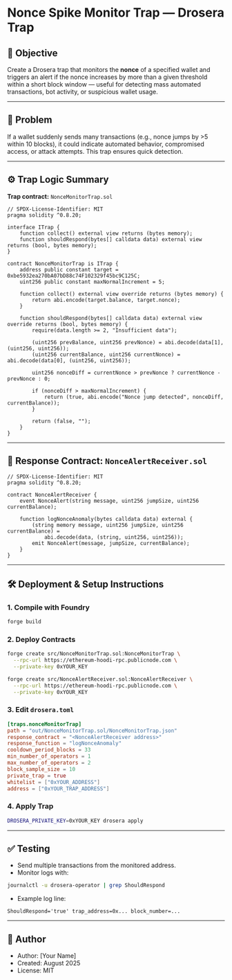 
# Nonce Spike Monitor Trap — Drosera Trap

## 🎯 Objective

Create a Drosera trap that monitors the **nonce** of a specified wallet and triggers an alert if the nonce increases by more than a given threshold within a short block window — useful for detecting mass automated transactions, bot activity, or suspicious wallet usage.

---

## 🛑 Problem

If a wallet suddenly sends many transactions (e.g., nonce jumps by >5 within 10 blocks), it could indicate automated behavior, compromised access, or attack attempts. This trap ensures quick detection.

---

## ⚙️ Trap Logic Summary

**Trap contract:** `NonceMonitorTrap.sol`

```solidity
// SPDX-License-Identifier: MIT
pragma solidity ^0.8.20;

interface ITrap {
    function collect() external view returns (bytes memory);
    function shouldRespond(bytes[] calldata data) external view returns (bool, bytes memory);
}

contract NonceMonitorTrap is ITrap {
    address public constant target = 0xbe5932ea270bA07bD88c74F102329f45bc9C125C;
    uint256 public constant maxNormalIncrement = 5;

    function collect() external view override returns (bytes memory) {
        return abi.encode(target.balance, target.nonce);
    }

    function shouldRespond(bytes[] calldata data) external view override returns (bool, bytes memory) {
        require(data.length >= 2, "Insufficient data");

        (uint256 prevBalance, uint256 prevNonce) = abi.decode(data[1], (uint256, uint256));
        (uint256 currentBalance, uint256 currentNonce) = abi.decode(data[0], (uint256, uint256));

        uint256 nonceDiff = currentNonce > prevNonce ? currentNonce - prevNonce : 0;

        if (nonceDiff > maxNormalIncrement) {
            return (true, abi.encode("Nonce jump detected", nonceDiff, currentBalance));
        }

        return (false, "");
    }
}
```

---

## 📡 Response Contract: `NonceAlertReceiver.sol`

```solidity
// SPDX-License-Identifier: MIT
pragma solidity ^0.8.20;

contract NonceAlertReceiver {
    event NonceAlert(string message, uint256 jumpSize, uint256 currentBalance);

    function logNonceAnomaly(bytes calldata data) external {
        (string memory message, uint256 jumpSize, uint256 currentBalance) =
            abi.decode(data, (string, uint256, uint256));
        emit NonceAlert(message, jumpSize, currentBalance);
    }
}
```

---

## 🛠 Deployment & Setup Instructions

### 1. Compile with Foundry

```bash
forge build
```

### 2. Deploy Contracts

```bash
forge create src/NonceMonitorTrap.sol:NonceMonitorTrap \
  --rpc-url https://ethereum-hoodi-rpc.publicnode.com \
  --private-key 0xYOUR_KEY

forge create src/NonceAlertReceiver.sol:NonceAlertReceiver \
  --rpc-url https://ethereum-hoodi-rpc.publicnode.com \
  --private-key 0xYOUR_KEY
```

### 3. Edit `drosera.toml`

```toml
[traps.nonceMonitorTrap]
path = "out/NonceMonitorTrap.sol/NonceMonitorTrap.json"
response_contract = "<NonceAlertReceiver address>"
response_function = "logNonceAnomaly"
cooldown_period_blocks = 33
min_number_of_operators = 1
max_number_of_operators = 2
block_sample_size = 10
private_trap = true
whitelist = ["0xYOUR_ADDRESS"]
address = ["0xYOUR_TRAP_ADDRESS"]
```

### 4. Apply Trap

```bash
DROSERA_PRIVATE_KEY=0xYOUR_KEY drosera apply
```

---

## ✅ Testing

- Send multiple transactions from the monitored address.
- Monitor logs with:

```bash
journalctl -u drosera-operator | grep ShouldRespond
```

- Example log line:

```
ShouldRespond='true' trap_address=0x... block_number=...
```

---

## 🧩 Author

- Author: [Your Name]
- Created: August 2025
- License: MIT

